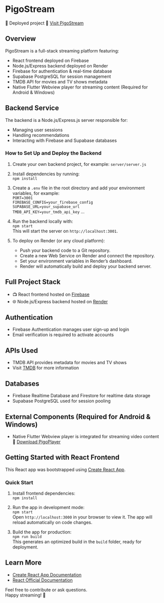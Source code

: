 # PigoStream
  
🎉 Deployed project 🔗 [Visit PigoStream](https://pigostream-site.web.app/)

## Overview

PigoStream is a full-stack streaming platform featuring:

- React frontend deployed on Firebase  
- Node.js/Express backend deployed on Render  
- Firebase for authentication & real-time database  
- Supabase PostgreSQL for session management  
- TMDB API for movies and TV shows metadata  
- Native Flutter Webview player for streaming content (Required for Android & Windows)

## Backend Service

The backend is a Node.js/Express.js server responsible for:

- Managing user sessions
- Handling recommendations
- Interacting with Firebase and Supabase databases

### How to Set Up and Deploy the Backend

1. Create your own backend project, for example:
   `server/server.js`

2. Install dependencies by running:  
   `npm install`

3. Create a `.env` file in the root directory and add your environment variables, for example:  
   `PORT=3001`  
   `FIREBASE_CONFIG=your_firebase_config`  
   `SUPABASE_URL=your_supabase_url`    
   `TMDB_API_KEY=your_tmdb_api_key`
   ...

4. Run the backend locally with:  
   `npm start`  
   This will start the server on `http://localhost:3001`.

5. To deploy on Render (or any cloud platform):  
   - Push your backend code to a Git repository.  
   - Create a new Web Service on Render and connect the repository.  
   - Set your environment variables in Render’s dashboard.  
   - Render will automatically build and deploy your backend server.

## Full Project Stack

- 📺 React frontend hosted on [Firebase](https://firebase.google.com/)  
- 🌐 Node.js/Express backend hosted on [Render](https://dashboard.render.com/)

## Authentication

- Firebase Authentication manages user sign-up and login  
- Email verification is required to activate accounts

## APIs Used

- TMDB API provides metadata for movies and TV shows  
- Visit [TMDB](https://www.themoviedb.org/) for more information

## Databases

- Firebase Realtime Database and Firestore for realtime data storage  
- Supabase PostgreSQL used for session pooling

## External Components (Required for Android & Windows)

- Native Flutter Webview player is integrated for streaming video content 🔗 [Download PigoPlayer](https://pigostream-site.web.app/pigostore)

## Getting Started with React Frontend

This React app was bootstrapped using [Create React App](https://github.com/facebook/create-react-app).

### Quick Start

1. Install frontend dependencies:  
   `npm install`

2. Run the app in development mode:  
   `npm start`  
   Open `http://localhost:3000` in your browser to view it. The app will reload automatically on code changes.

3. Build the app for production:  
   `npm run build`  
   This generates an optimized build in the `build` folder, ready for deployment.

## Learn More

- [Create React App Documentation](https://facebook.github.io/create-react-app/docs/getting-started)  
- [React Official Documentation](https://reactjs.org/)

Feel free to contribute or ask questions.  
Happy streaming! 🚀
